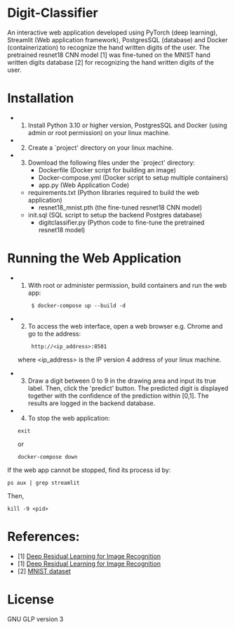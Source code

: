 # Digit-Classifier

An interactive web application developed using PyTorch (deep learning), Streamlit (Web application framework), PostgresSQL (database) and Docker (containerization) to recognize the hand written digits of the user. The pretrained resnet18 CNN model [1] was fine-tuned on the MNIST hand written digits database [2] for recognizing the hand written digits of the user.

# Installation

- 1. Install Python 3.10 or higher version, PostgresSQL and Docker (using admin or root permission) on your linux machine.
- 2. Create a `project' directory on your linux machine.
- 3. Download the following files under the `project' directory:
	 - Dockerfile (Docker script for building an image)
	 - Docker-compose.yml (Docker script to setup multiple containers) 
	 - app.py (Web Application Code)
   - requirements.txt (Python libraries required to build the web application)  
	 - resnet18_mnist.pth (the fine-tuned resnet18 CNN model)
   - init.sql (SQL script to setup the backend Postgres database)
	 - digitclassifier.py (Python code to fine-tune the pretrained resnet18 model)

# Running the Web Application

- 1. With root or administer permission, build containers and run the web app:
      ```
       $ docker-compose up --build -d
      ```
- 2. To access the web interface, open a web browser e.g. Chrome and go to the address: 
      ```
       http://<ip_address>:8501
      ```
    where <ip_address> is the IP version 4 address of your linux machine. 

- 3. Draw a digit between 0 to 9 in the drawing area and input its true label. Then, click the 'predict' button. The predicted digit is displayed together with the confidence of the prediction within [0,1]. The results are logged in the backend database.
  
- 4. To stop the web application:
  ```
  exit         
  ```
  or 
  ```
  docker-compose down        
  ```

If the web app cannot be stopped, find its process id by: 
```
ps aux | grep streamlit 
```
Then, 
```
kill -9 <pid>
```
# References:
- [1] <a href="[https://arxiv.org/abs/1512.03385]" target="_blank" rel="noopener noreferrer">Deep Residual Learning for Image Recognition</a>
- [1] [Deep Residual Learning for Image Recognition](https://arxiv.org/abs/1512.03385)
- [2] [MNIST dataset](https://www.kaggle.com/datasets/hojjatk/mnist-dataset) 

# License

GNU GLP version 3
